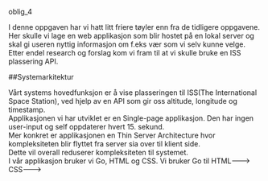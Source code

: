 oblig_4

I denne oppgaven har vi hatt litt friere tøyler enn fra de tidligere oppgavene. Her skulle vi lage en web applikasjon som blir hostet på en lokal server og skal gi useren nyttig informasjon om f.eks vær som vi selv kunne velge. Etter endel research og forslag kom vi fram til at vi skulle bruke en ISS plassering API.

##Systemarkitektur

Vårt systems hovedfunksjon er å vise plasseringen til ISS(The International Space Station), ved hjelp av en API som gir oss altitude,
longitude og timestamp.  
Applikasjonen vi har utviklet er en Single-page applikasjon. Den har ingen user-input og self oppdaterer hvert 15. sekund.   
Mer konkret er applikasjonen en Thin Server Architecture hvor kompleksiteten blir flyttet fra server sia over til klient side.   
Dette vil overall reduserer kompleksiteten til systemet.  
I vår applikasjon bruker vi Go, HTML og CSS. 
Vi bruker Go til 
HTML--->
CSS--->
